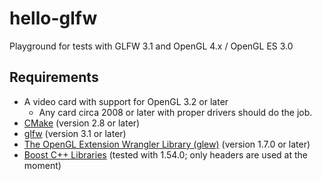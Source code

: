 # hello-glfw
Playground for tests with GLFW 3.1 and OpenGL 4.x / OpenGL ES 3.0

## Requirements
* A video card with support for OpenGL 3.2 or later
  * Any card circa 2008 or later with proper drivers should do the job.
* [CMake](http://www.cmake.org/) (version 2.8 or later)
* [glfw](http://www.glfw.org/) (version 3.1 or later)
* [The OpenGL Extension Wrangler Library (glew)](http://glew.sourceforge.net/) (version 1.7.0 or later)
* [Boost C++ Libraries](http://www.boost.org/) (tested with 1.54.0; only headers are used at the moment)
